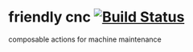 # friendly cnc [![Build Status](https://travis-ci.org/schwibbes/fcnc.svg?branch=master)](https://travis-ci.org/schwibbes/fcnc)

composable actions for machine maintenance